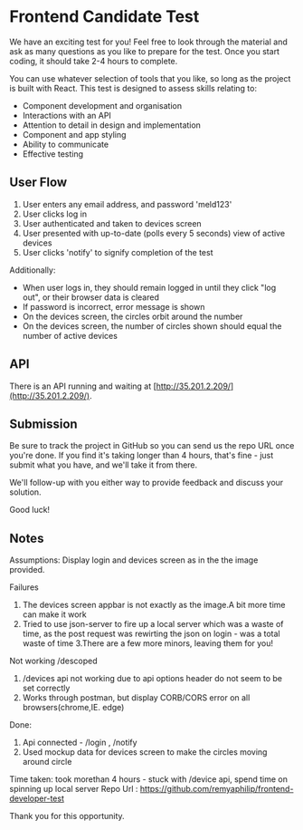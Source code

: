 Frontend Candidate Test
===

We have an exciting test for you! Feel free to look through the material and
ask as many questions as you like to prepare for the test. Once you start
coding, it should take 2-4 hours to complete.

You can use whatever selection of tools that you like, so long as the project is built with React. This test is designed to assess skills relating to:

- Component development and organisation
- Interactions with an API
- Attention to detail in design and implementation
- Component and app styling
- Ability to communicate
- Effective testing

User Flow
---
1. User enters any email address, and password 'meld123'
2. User clicks log in
3. User authenticated and taken to devices screen
4. User presented with up-to-date (polls every 5 seconds) view of active devices
5. User clicks 'notify' to signify completion of the test

Additionally:
- When user logs in, they should remain logged in until they click "log out", or their browser data is cleared
- If password is incorrect, error message is shown
- On the devices screen, the circles orbit around the number
- On the devices screen, the number of circles shown should equal the number of active devices

API
---
There is an API running and waiting at [http://35.201.2.209/](http://35.201.2.209/).

Submission
---

Be sure to track the project in GitHub so you can send us the repo URL once
you're done. If you find it's taking longer than 4 hours, that's fine - just
submit what you have, and we'll take it from there.

We'll follow-up with you either way to provide feedback and discuss your
solution.


Good luck!

Notes
---
Assumptions:
Display login and devices screen as in the the image provided.

Failures
1. The devices screen appbar is not exactly as the image.A bit more time can make it work 
2. Tried to use json-server to fire up a local server which was a waste of time, as the post request was rewirting the json on login - was a total waste of time
3.There are a few more minors, leaving them for you!

Not working /descoped
1. /devices api not working due to api options header do not seem to be set correctly
2. Works through postman, but display CORB/CORS error on all browsers(chrome,IE. edge)

Done:
1. Api connected - /login , /notify
2. Used mockup data for devices screen to make the circles moving around circle

Time taken: took morethan 4 hours - stuck with /device api, spend time on spinning up local server 
Repo Url : https://github.com/remyaphilip/frontend-developer-test


Thank you for this opportunity.

